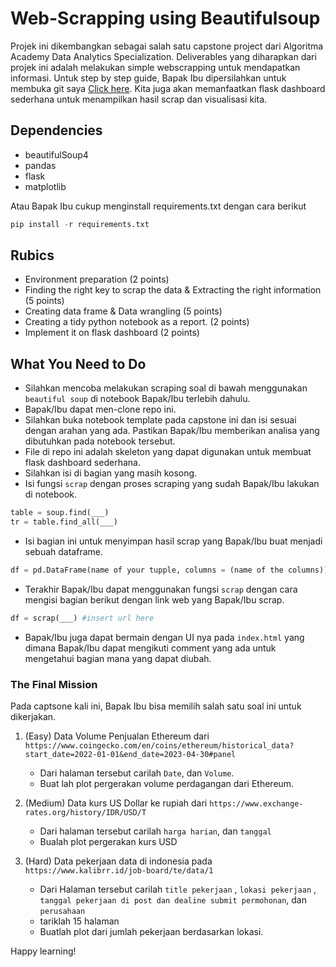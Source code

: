 # Web-Scrapping using Beautifulsoup

Projek ini dikembangkan sebagai salah satu capstone project dari Algoritma Academy Data Analytics Specialization. Deliverables yang diharapkan dari projek ini adalah melakukan simple webscrapping untuk mendapatkan informasi. Untuk step by step guide, Bapak Ibu dipersilahkan untuk membuka git saya [Click here](https://github.com/t3981-h/Webscrapping-with-BeautifulSoup "Webscrapping with Beautiful Soup"). Kita juga akan memanfaatkan flask dashboard sederhana untuk menampilkan hasil scrap dan visualisasi kita.

## Dependencies

- beautifulSoup4
- pandas
- flask
- matplotlib

Atau Bapak Ibu cukup menginstall requirements.txt dengan cara berikut

```python
pip install -r requirements.txt
```

## Rubics

- Environment preparation (2 points)
- Finding the right key to scrap the data  & Extracting the right information (5 points)
- Creating data frame & Data wrangling (5 points)
- Creating a tidy python notebook as a report. (2 points)
- Implement it on flask dashboard (2 points)


## What You Need to Do

* Silahkan mencoba melakukan scraping soal di bawah menggunakan `beautiful soup` di notebook Bapak/Ibu terlebih dahulu.
* Bapak/Ibu dapat men-clone repo ini.
* Silahkan buka notebook template pada capstone ini dan isi sesuai dengan arahan yang ada. Pastikan Bapak/Ibu memberikan analisa yang dibutuhkan pada notebook tersebut.
* File di repo ini adalah skeleton yang dapat digunakan untuk membuat flask dashboard sederhana.
* Silahkan isi di bagian yang masih kosong.
* Isi fungsi `scrap` dengan proses scraping yang sudah Bapak/Ibu lakukan di notebook. 

```python
table = soup.find(___)
tr = table.find_all(___)
```

* Isi bagian ini untuk menyimpan hasil scrap yang Bapak/Ibu buat menjadi sebuah dataframe.

```python
df = pd.DataFrame(name of your tupple, columns = (name of the columns))
```

* Terakhir Bapak/Ibu dapat menggunakan fungsi `scrap` dengan cara mengisi bagian berikut dengan link web yang Bapak/Ibu scrap.

```python
df = scrap(___) #insert url here
```

* Bapak/Ibu juga dapat bermain dengan UI nya pada `index.html` yang dimana Bapak/Ibu dapat mengikuti comment yang ada untuk mengetahui bagian mana yang dapat diubah. 

### The Final Mission

Pada captsone kali ini, Bapak Ibu bisa memilih salah satu soal ini untuk dikerjakan.

1. (Easy) Data Volume Penjualan Ethereum dari `https://www.coingecko.com/en/coins/ethereum/historical_data?start_date=2022-01-01&end_date=2023-04-30#panel`

   * Dari halaman tersebut carilah `Date`, dan `Volume`.
   * Buat lah plot pergerakan volume perdagangan dari Ethereum. 

2. (Medium) Data kurs US Dollar ke rupiah dari `https://www.exchange-rates.org/history/IDR/USD/T`

    * Dari halaman tersebut carilah `harga harian`, dan `tanggal`
    * Bualah plot pergerakan kurs USD 
    
3. (Hard) Data pekerjaan data di indonesia pada  `https://www.kalibrr.id/job-board/te/data/1`

    * Dari Halaman tersebut carilah `title pekerjaan` , `lokasi pekerjaan` , `tanggal pekerjaan di post dan dealine submit permohonan`, dan `perusahaan`
    * tariklah 15 halaman
    * Buatlah plot dari jumlah pekerjaan berdasarkan lokasi.


Happy learning! 
